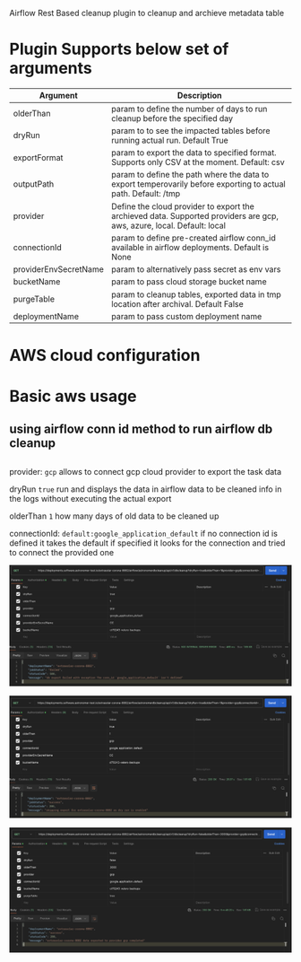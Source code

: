 Airflow Rest Based cleanup plugin to cleanup and archieve metadata table

# Plugin Supports below set of arguments


| Argument      | Description |
| ----------- | ----------- |
| olderThan      | param to define the number of days to run cleanup before the specified day       |
| dryRun   | param to  to see the impacted tables before running actual run. Default True        |
| exportFormat   | param to export the data to specified format. Supports only CSV at the moment. Default: csv        |
| outputPath   | param to define the path where the data to export temperovarily before exporting to actual path. Default: /tmp        |
| provider   | Define the cloud provider to export the archieved data. Supported providers are gcp, aws, azure, local. Default: local        |
| connectionId   | param to define pre-created airflow conn_id available in airflow deployments. Default is None        |
| providerEnvSecretName   | param to alternatively pass secret as env vars         |
| bucketName   | param to pass cloud storage bucket name         |
| purgeTable   | param to cleanup tables, exported data in tmp location after archival. Default False        |
| deploymentName   | param to pass custom deployment name        |


# AWS cloud configuration


# Basic aws usage

## using airflow conn id method to run airflow db cleanup


##

provider: ```gcp``` allows to connect gcp cloud provider to export the task data

dryRun ```true``` run and displays the data in airflow data to be cleaned info in the logs without executing the actual export

olderThan ```1``` how many days of old data to be cleaned up

connectionId: ```default:google_application_default``` if no connection id is defined it takes the default if specified it looks for the connection and tried to connect the provided one

![alt text](image.png)


![alt text](image-1.png)



![alt text](image-2.png)
